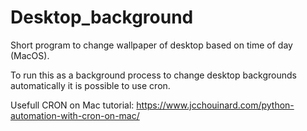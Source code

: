# Desktop_background
Short program to change wallpaper of desktop based on time of day (MacOS).

To run this as a background process to change desktop backgrounds automatically it is possible to use cron.

Usefull CRON on Mac tutorial: https://www.jcchouinard.com/python-automation-with-cron-on-mac/
